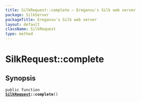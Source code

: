 ```yaml
---
title: SilkRequest::complete — Eregansu's Silk web server
package: SilkServer
packageTitle: Eregansu's Silk web server
layout: default
className: SilkRequest
type: method
---
```


# SilkRequest::complete

## Synopsis

<code>public function <b><a href="SilkRequest">SilkRequest</a>::complete</b>()</code>


